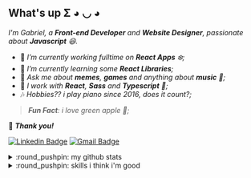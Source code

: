 ## What's up Σ ◕ ◡ ◕

<em>I'm Gabriel, a **Front-end Developer** and **Website Designer**, passionate about **Javascript** :satisfied:.</em>

- 🕺 <em>I’m currently working fulltime on **React Apps** :snowflake:;</em>
- 📑 <em>I’m currently learning some **React Libraries**;</em>
- 💬 <em>Ask me about **memes**, **games** and anything about **music** :musical_note:;</em>
- 👷 <em>I work with **React**, **Sass** and **Typescript** :blue_book:;</em>
- 🎶 <em>Hobbies?? i play piano since *2016*, does it count?;</em>
> <em>**Fun Fact**: i love green apple :green_apple:;</em>

🌟 **<em>Thank you!</em>**

[![Linkedin Badge](https://img.shields.io/badge/-💙-blue?style=flat-square&logo=Linkedin&logoColor=white&link=https://www.linkedin.com/in/gasampaiosouza/)](https://www.linkedin.com/in/gasampaiosouza/)
[![Gmail Badge](https://img.shields.io/badge/-Gmail-c14438?style=flat-square&logo=Gmail&logoColor=white&link=mailto:gasampaiosouza@gmail.com)](mailto:gasampaiosouza@gmail.com)

<details>
  <summary>:round_pushpin: my github stats</summary>
  <br />
  
  [![my github stats](https://github-readme-stats.vercel.app/api?username=gasampaiosouza)](https://github.com/gasampaiosouza)
</details>

<details>
  <summary>:round_pushpin: skills i think i'm good</summary>
  <br />
  
  <img src="https://img.shields.io/badge/html5%20-%23E34F26.svg?&style=for-the-badge&logo=html5&logoColor=white" />
  <img src="https://img.shields.io/badge/css3%20-%231572B6.svg?&style=for-the-badge&logo=css3&logoColor=white" />
  <img src="https://img.shields.io/badge/javascript%20-%23323330.svg?&style=for-the-badge&logo=javascript&logoColor=%23F7DF1E" />
  <img src="https://img.shields.io/badge/typescript%20-%23007ACC.svg?&style=for-the-badge&logo=typescript&logoColor=white" />
  <img src="https://img.shields.io/badge/python%20-%2314354C.svg?&style=for-the-badge&logo=python&logoColor=white" />
  <br /> <br />
  <img src="https://img.shields.io/badge/react%20-%2320232a.svg?&style=for-the-badge&logo=react&logoColor=%2361DAFB" />
  <img src="https://img.shields.io/badge/vuejs%20-%2335495e.svg?&style=for-the-badge&logo=vue.js&logoColor=%234FC08D" />
  <img src="https://img.shields.io/badge/git%20-%23F05033.svg?&style=for-the-badge&logo=git&logoColor=white" />
</details>

